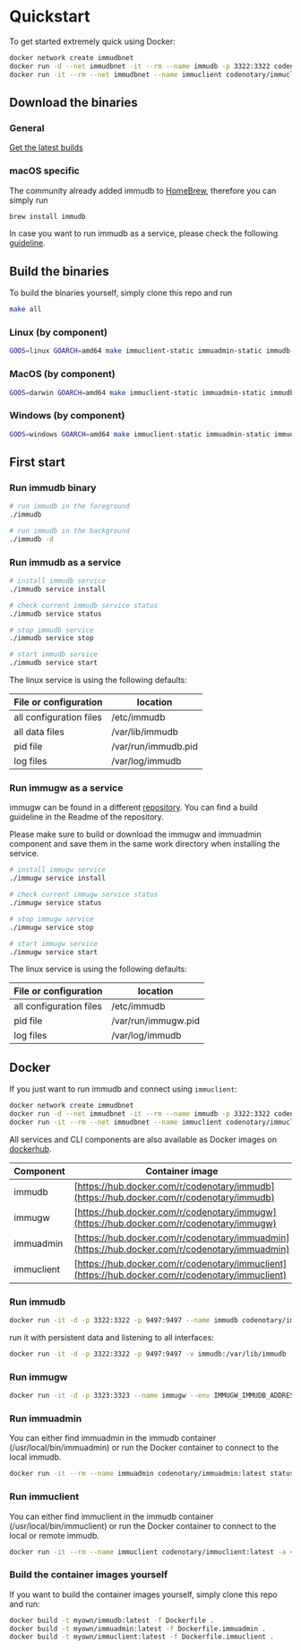 # Quickstart

To get started extremely quick using Docker:

```bash
docker network create immudbnet
docker run -d --net immudbnet -it --rm --name immudb -p 3322:3322 codenotary/immudb:latest
docker run -it --rm --net immudbnet --name immuclient codenotary/immuclient:latest -a immudb
```

## Download the binaries

### General

[Get the latest builds](https://github.com/codenotary/immudb/releases/latest)

### macOS specific

The community already added immudb to [HomeBrew](https://formulae.brew.sh/formula/immudb), therefore you can simply run
```bash
brew install immudb
```

In case you want to run immudb as a service, please check the following [guideline](https://medium.com/swlh/how-to-use-launchd-to-run-services-in-macos-b972ed1e352).


## Build the binaries

To build the binaries yourself, simply clone this repo and run

```bash
make all
```


### Linux (by component)

```bash
GOOS=linux GOARCH=amd64 make immuclient-static immuadmin-static immudb-static
```

### MacOS (by component)

```bash
GOOS=darwin GOARCH=amd64 make immuclient-static immuadmin-static immudb-static
```

### Windows (by component)

```bash
GOOS=windows GOARCH=amd64 make immuclient-static immuadmin-static immudb-static
```

## First start

### Run immudb binary

```bash
# run immudb in the foreground
./immudb

# run immudb in the background
./immudb -d
```

### Run immudb as a service

```bash
# install immudb service
./immudb service install

# check current immudb service status
./immudb service status

# stop immudb service
./immudb service stop

# start immudb service
./immudb service start
```

The linux service is using the following defaults:

| File or configuration   | location           |
| ----------------------- | ------------------ |
| all configuration files | /etc/immudb        |
| all data files          | /var/lib/immudb    |
| pid file                | /var/run/immudb.pid |
| log files               | /var/log/immudb    |



### Run immugw as a service

immugw can be found in a different [repository](https://github.com/codenotary/immugw). You can find a build guideline in the Readme of the repository.

Please make sure to build or download the immugw and immuadmin component and save them in the same work directory when installing the service.

```bash
# install immugw service
./immugw service install

# check current immugw service status
./immugw service status

# stop immugw service
./immugw service stop

# start immugw service
./immugw service start
```

The linux service is using the following defaults:

| File or configuration   | location           |
| ----------------------- | ------------------ |
| all configuration files | /etc/immudb        |
| pid file                | /var/run/immugw.pid |
| log files               | /var/log/immudb    |


## Docker
If you just want to run immudb and connect using `immuclient`:

```bash
docker network create immudbnet
docker run -d --net immudbnet -it --rm --name immudb -p 3322:3322 codenotary/immudb:latest
docker run -it --rm --net immudbnet --name immuclient codenotary/immuclient:latest -a immudb
```


All services and CLI components are also available as Docker images on [dockerhub](https://hub.docker.com/).

| Component | Container image                               |
| --------- | --------------------------------------------- |
| immudb    | [https://hub.docker.com/r/codenotary/immudb](https://hub.docker.com/r/codenotary/immudb) |
| immugw    | [https://hub.docker.com/r/codenotary/immugw](https://hub.docker.com/r/codenotary/immugw) |
| immuadmin | [https://hub.docker.com/r/codenotary/immuadmin](https://hub.docker.com/r/codenotary/immuadmin) |
| immuclient | [https://hub.docker.com/r/codenotary/immuclient](https://hub.docker.com/r/codenotary/immuclient) |

### Run immudb

```bash
docker run -it -d -p 3322:3322 -p 9497:9497 --name immudb codenotary/immudb:latest
```

run it with persistent data and listening to all interfaces:
```bash
docker run -it -d -p 3322:3322 -p 9497:9497 -v immudb:/var/lib/immudb --env IMMUDB_ADDRESS=0.0.0.0 --name immudb codenotary/immudb:latest
```

### Run immugw

```bash
docker run -it -d -p 3323:3323 --name immugw --env IMMUGW_IMMUDB_ADDRESS=immudb codenotary/immugw:latest
```

### Run immuadmin

You can either find immuadmin in the immudb container (/usr/local/bin/immuadmin) or run the Docker container to connect to the local immudb.

```bash
docker run -it --rm --name immuadmin codenotary/immuadmin:latest status
```

### Run immuclient

You can either find immuclient in the immudb container (/usr/local/bin/immuclient) or run the Docker container to connect to the local or remote immudb.

```bash
docker run -it --rm --name immuclient codenotary/immuclient:latest -a <immudb-host>
```

### Build the container images yourself

If you want to build the container images yourself, simply clone this repo and run:

```bash
docker build -t myown/immudb:latest -f Dockerfile .
docker build -t myown/immuadmin:latest -f Dockerfile.immuadmin .
docker build -t myown/immuclient:latest -f Dockerfile.immuclient .
```
